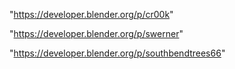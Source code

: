 "https://developer.blender.org/p/cr00k"

"https://developer.blender.org/p/swerner"

"https://developer.blender.org/p/southbendtrees66"

